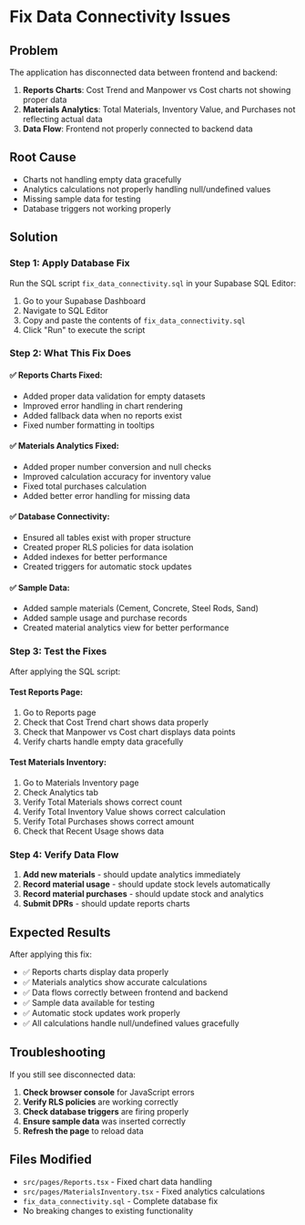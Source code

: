 # Fix Data Connectivity Issues

## Problem
The application has disconnected data between frontend and backend:
1. **Reports Charts**: Cost Trend and Manpower vs Cost charts not showing proper data
2. **Materials Analytics**: Total Materials, Inventory Value, and Purchases not reflecting actual data
3. **Data Flow**: Frontend not properly connected to backend data

## Root Cause
- Charts not handling empty data gracefully
- Analytics calculations not properly handling null/undefined values
- Missing sample data for testing
- Database triggers not working properly

## Solution

### Step 1: Apply Database Fix
Run the SQL script `fix_data_connectivity.sql` in your Supabase SQL Editor:

1. Go to your Supabase Dashboard
2. Navigate to SQL Editor
3. Copy and paste the contents of `fix_data_connectivity.sql`
4. Click "Run" to execute the script

### Step 2: What This Fix Does

#### ✅ **Reports Charts Fixed:**
- Added proper data validation for empty datasets
- Improved error handling in chart rendering
- Added fallback data when no reports exist
- Fixed number formatting in tooltips

#### ✅ **Materials Analytics Fixed:**
- Added proper number conversion and null checks
- Improved calculation accuracy for inventory value
- Fixed total purchases calculation
- Added better error handling for missing data

#### ✅ **Database Connectivity:**
- Ensured all tables exist with proper structure
- Created proper RLS policies for data isolation
- Added indexes for better performance
- Created triggers for automatic stock updates

#### ✅ **Sample Data:**
- Added sample materials (Cement, Concrete, Steel Rods, Sand)
- Added sample usage and purchase records
- Created material analytics view for better performance

### Step 3: Test the Fixes

After applying the SQL script:

#### **Test Reports Page:**
1. Go to Reports page
2. Check that Cost Trend chart shows data properly
3. Check that Manpower vs Cost chart displays data points
4. Verify charts handle empty data gracefully

#### **Test Materials Inventory:**
1. Go to Materials Inventory page
2. Check Analytics tab
3. Verify Total Materials shows correct count
4. Verify Total Inventory Value shows correct calculation
5. Verify Total Purchases shows correct amount
6. Check that Recent Usage shows data

### Step 4: Verify Data Flow

1. **Add new materials** - should update analytics immediately
2. **Record material usage** - should update stock levels automatically
3. **Record material purchases** - should update stock and analytics
4. **Submit DPRs** - should update reports charts

## Expected Results

After applying this fix:
- ✅ Reports charts display data properly
- ✅ Materials analytics show accurate calculations
- ✅ Data flows correctly between frontend and backend
- ✅ Sample data available for testing
- ✅ Automatic stock updates work properly
- ✅ All calculations handle null/undefined values gracefully

## Troubleshooting

If you still see disconnected data:

1. **Check browser console** for JavaScript errors
2. **Verify RLS policies** are working correctly
3. **Check database triggers** are firing properly
4. **Ensure sample data** was inserted correctly
5. **Refresh the page** to reload data

## Files Modified
- `src/pages/Reports.tsx` - Fixed chart data handling
- `src/pages/MaterialsInventory.tsx` - Fixed analytics calculations
- `fix_data_connectivity.sql` - Complete database fix
- No breaking changes to existing functionality
